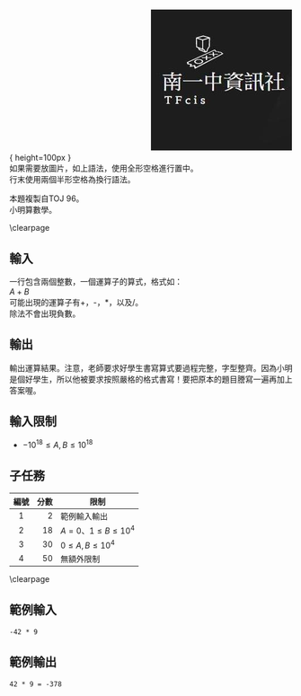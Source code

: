 #

　　　　　　　　　　　　　　　　　　![](tfcis.jpg){ height=100px }  
如果需要放圖片，如上語法，使用全形空格進行置中。  
行末使用兩個半形空格為換行語法。  

本題複製自TOJ 96。  
小明算數學。  

\clearpage

## 輸入
一行包含兩個整數，一個運算子的算式，格式如：  
$A + B$  
可能出現的運算子有+，-，*，以及/。  
除法不會出現負數。  

## 輸出
輸出運算結果。注意，老師要求好學生書寫算式要過程完整，字型整齊。因為小明是個好學生，所以他被要求按照嚴格的格式書寫！要把原本的題目謄寫一遍再加上答案喔。  

## 輸入限制
 - $-10^{18} \leq A, B \leq 10^{18}$

## 子任務
| 編號 | 分數 |    限制    |
| :---: | ---: | ---------- |
|  1  | 2 | 範例輸入輸出 |
|  2  | 18 | $A = 0$、$1 \leq B \leq 10^{4}$ |
|  3  | 30 | $0 \leq A, B \leq 10^{4}$ |
|  4  | 50 | 無額外限制 |

\clearpage

## 範例輸入
```
-42 * 9
```

## 範例輸出
```
42 * 9 = -378
```
